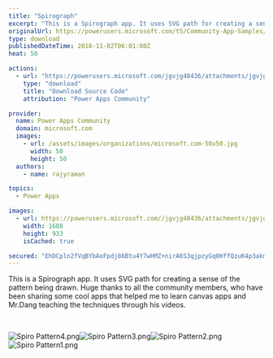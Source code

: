 ```yaml
---
title: "Spirograph"
excerpt: "This is a Spirograph app. It uses SVG path for creating a sense of the pattern being drawn. Huge thanks to all the community members, who have been"
originalUrl: https://powerusers.microsoft.com/t5/Community-App-Samples/Spirograph/td-p/175447
type: download
publishedDateTime: 2018-11-02T06:01:00Z
heat: 50

actions:
  - url: "https://powerusers.microsoft.com/jgvjg48436/attachments/jgvjg48436/AppFeedbackGallery/31/2/Spirograph.msapp"
    type: "download"
    title: "Download Source Code"
    attribution: "Power Apps Community"

provider:
  name: Power Apps Community
  domain: microsoft.com
  images:
    - url: /assets/images/organizations/microsoft.com-50x50.jpg
      width: 50
      height: 50
  authors:
    - name: rajyraman

topics:
  - Power Apps

images:
  - url: https://powerusers.microsoft.com//jgvjg48436/attachments/jgvjg48436/AppFeedbackGallery/31/1/Spirograph.png
    width: 1688
    height: 933
    isCached: true

secured: "EhDCpln2fVqBYbAoFpdj86Btu4Y7wHMZ+nirA6S3qjpzyGq0HffQzuK4p3akmQY38CNszb9zJVu2AU7MaVRNw94qVA7bCo1fjrsZPCjtkCpl4BR0Xbla8g0XPiMPOJYbsTct0zBvL/yoG7zKMw3XvDXqv++OUOLHhyjmXM7seD+9WaySrZV56T1pbY4AE+/2tD14B2MYz+0LLy1V4xu2NvfqVAbmItO4+ieWzLi5chttXFXqExTIxfPaccV6X+C2rbMnaquhm0sLCTAyfUclyFcuNTpCyJ/QoPwT2gjRdDiS24HitEWzGN6CEwCsVtLpQP0L3YTLehRkAZRYWPLyWuZSkuwLWh9c8w3KVO8URPs2YAPefmT2pv4ft4wo7x+y2v2WKL5EwKsWh4hyujiWWMojNd6iCP5L3YZ/EeAM6X34NZTHaJKS7KslRK3vL0Zh;wW6vfbSVMK9jZvVNwx9KKA=="
---
```

<p>This is a Spirograph app. It uses SVG path for creating a sense of the pattern being drawn. Huge thanks to all the community members, who have been sharing some cool apps that helped me to learn canvas apps and Mr.Dang teaching the techniques through his videos.</p><p>&nbsp;</p><p><span class="lia-inline-image-display-wrapper lia-image-align-inline" image-alt="Spiro Pattern4.png" style="width: 400px;"><img src="https://powerusers.microsoft.com/t5/image/serverpage/image-id/40945iC856B9D6BF7E20AD/image-size/medium?v=1.0&amp;px=400" title="Spiro Pattern4.png" alt="Spiro Pattern4.png" li-image-url="https://powerusers.microsoft.com/t5/image/serverpage/image-id/40945iC856B9D6BF7E20AD?v=1.0" li-image-display-id="'40945iC856B9D6BF7E20AD'" li-message-uid="'175447'" li-messages-message-image="true" li-bindable="" class="lia-media-image" tabindex="0" li-bypass-lightbox-when-linked="true" li-use-hover-links="false"></span><span class="lia-inline-image-display-wrapper lia-image-align-inline" image-alt="Spiro Pattern3.png" style="width: 400px;"><img src="https://powerusers.microsoft.com/t5/image/serverpage/image-id/40944iC3D36B05C6E35C60/image-size/medium?v=1.0&amp;px=400" title="Spiro Pattern3.png" alt="Spiro Pattern3.png" li-image-url="https://powerusers.microsoft.com/t5/image/serverpage/image-id/40944iC3D36B05C6E35C60?v=1.0" li-image-display-id="'40944iC3D36B05C6E35C60'" li-message-uid="'175447'" li-messages-message-image="true" li-bindable="" class="lia-media-image" tabindex="0" li-bypass-lightbox-when-linked="true" li-use-hover-links="false"></span><span class="lia-inline-image-display-wrapper lia-image-align-inline" image-alt="Spiro Pattern2.png" style="width: 400px;"><img src="https://powerusers.microsoft.com/t5/image/serverpage/image-id/40943i4E0A499A2424CCEF/image-size/medium?v=1.0&amp;px=400" title="Spiro Pattern2.png" alt="Spiro Pattern2.png" li-image-url="https://powerusers.microsoft.com/t5/image/serverpage/image-id/40943i4E0A499A2424CCEF?v=1.0" li-image-display-id="'40943i4E0A499A2424CCEF'" li-message-uid="'175447'" li-messages-message-image="true" li-bindable="" class="lia-media-image" tabindex="0" li-bypass-lightbox-when-linked="true" li-use-hover-links="false"></span><span class="lia-inline-image-display-wrapper lia-image-align-inline" image-alt="Spiro Pattern1.png" style="width: 400px;"><img src="https://powerusers.microsoft.com/t5/image/serverpage/image-id/40946i6EA10FCEDD28DCFD/image-size/medium?v=1.0&amp;px=400" title="Spiro Pattern1.png" alt="Spiro Pattern1.png" li-image-url="https://powerusers.microsoft.com/t5/image/serverpage/image-id/40946i6EA10FCEDD28DCFD?v=1.0" li-image-display-id="'40946i6EA10FCEDD28DCFD'" li-message-uid="'175447'" li-messages-message-image="true" li-bindable="" class="lia-media-image" tabindex="0" li-bypass-lightbox-when-linked="true" li-use-hover-links="false"></span></p>

